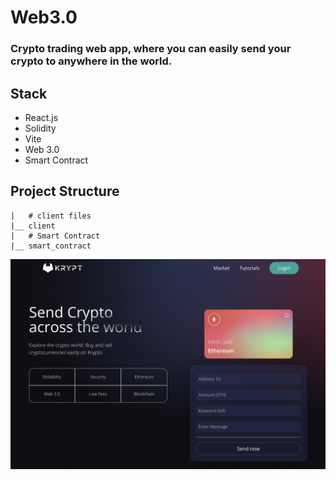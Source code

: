 # Web3.0
### Crypto trading web app, where you can easily send your crypto to anywhere in the world.

## Stack
- React.js
- Solidity
- Vite
- Web 3.0
- Smart Contract

## Project Structure
```
|   # client files
|__ client
|   # Smart Contract
|__ smart_contract
```

![web3.0-homepage](/client/images/web3.0-homepage.png)
